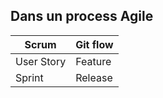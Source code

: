 ## Dans un process Agile

| Scrum | Git flow |
|-------|-----|
| User Story | Feature |
| Sprint | Release |
